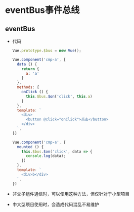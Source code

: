 # eventBus事件总线

## eventBus

  - 代码

    ```js
    Vue.prototype.$bus = new Vue();
    ```

    ```js
    Vue.component('cmp-a', {
      data () {
        return {
          a: 'a'
        }
      },
      methods: {
        onClick () {
          this.$bus.$on('click', this.a)
        }
      },
      template: `
        <div>
          <button @click="onClick">点击</button>
        </div>
      `,
    })
    ```

    ```js
    Vue.component('cmp-a', {
      mounted () {
        this.$bus.$on('click', data => {
          console.log(data);
        })
      },
      template: `
        <div>b</div>
      `,
    })
    ```

  - 非父子组件通信时，可以使用这种方法，但仅针对于小型项目

  - 中大型项目使用时，会造成代码混乱不易维护
